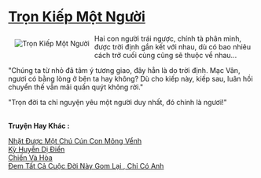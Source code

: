 <a href="https://utruyen.com/tron-kiep-mot-nguoi/22205/" title="Trọn Kiếp Một Người"><h1>Trọn Kiếp Một Người</h1></a><div style="display:table"><img align="right" style="float: left; padding: 10px;" src="https://utruyen.com/images/story/200x260/tron-kiep-mot-nguoi.jpg" alt="Trọn Kiếp Một Người">Hai con người trái ngược, chính tà phân minh, được trời định gắn kết với nhau, dù có bao nhiêu cách trở cuối cùng cũng sẽ thuộc về nhau...<p></p> "Chúng ta từ nhỏ đã tâm ý tương giao, đây hẳn là do trời định. Mạc Vân, ngươi có bằng lòng ở bên ta hay không? Dù cho kiếp này, kiếp sau, luân hồi chuyển thế vẫn mãi quấn quýt không rời."<p></p> "Trọn đời ta chỉ nguyện yêu một người duy nhất, đó chính là ngươi!"</div><p><br><b>Truyện Hay Khác :</b></p><a href="https://utruyen.com/nhat-duoc-mot-chu-cun-con-mong-venh/22203/" alt="Nhặt Được Một Chú Cún Con Mông Vểnh">Nhặt Được Một Chú Cún Con Mông Vểnh</a><br/><a href="https://github.com/quanluxury/ngontinh_sac/tree/master/truyenhay/21989/" alt="Kỳ Huyễn Dị Điển">Kỳ Huyễn Dị Điển</a><br/><a href="https://github.com/quanluxury/dammy/tree/master/truyenhay/22514/" alt="Chiến Và Hòa">Chiến Và Hòa</a><br/><a href="https://github.com/quanluxury/truyenhot/tree/master/truyenhay/19528/" alt="Đem Tất Cả Cuộc Đời Này Gom Lại , Chỉ Có Anh">Đem Tất Cả Cuộc Đời Này Gom Lại , Chỉ Có Anh</a><br/>